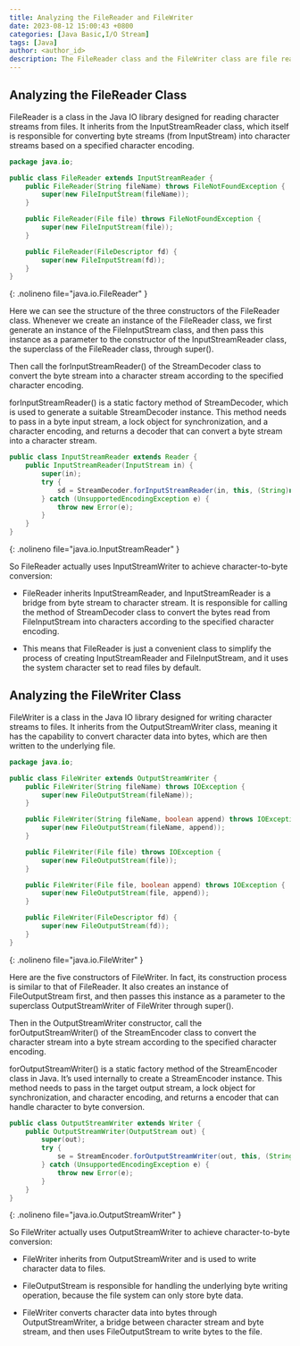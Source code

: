 ```yaml
---
title: Analyzing the FileReader and FileWriter
date: 2023-08-12 15:00:43 +0800
categories: [Java Basic,I/O Stream]
tags: [Java]
author: <author_id>
description: The FileReader class and the FileWriter class are file reading and writing classes for character streams in Java. They specialize in processing text data (characters) rather than byte streams, and are suitable for processing files containing character data (such as .txt files).
---
```




## Analyzing the FileReader Class

FileReader is a class in the Java IO library designed for reading character streams from files. It inherits from the InputStreamReader class, which itself is responsible for converting byte streams (from InputStream) into character streams based on a specified character encoding.

```java
package java.io;

public class FileReader extends InputStreamReader {
    public FileReader(String fileName) throws FileNotFoundException {
        super(new FileInputStream(fileName));
    }

    public FileReader(File file) throws FileNotFoundException {
        super(new FileInputStream(file));
    }

    public FileReader(FileDescriptor fd) {
        super(new FileInputStream(fd));
    }
}
```
{: .nolineno file="java.io.FileReader" }



Here we can see the structure of the three constructors of the FileReader class. Whenever we create an instance of the FileReader class, we first generate an instance of the FileInputStream class, and then pass this instance as a parameter to the constructor of the InputStreamReader class, the superclass of the FileReader class, through super().

Then call the forInputStreamReader() of the StreamDecoder class to convert the byte stream into a character stream according to the specified character encoding.

forInputStreamReader() is a static factory method of StreamDecoder, which is used to generate a suitable StreamDecoder instance. This method needs to pass in a byte input stream, a lock object for synchronization, and a character encoding, and returns a decoder that can convert a byte stream into a character stream.

```java
public class InputStreamReader extends Reader {
    public InputStreamReader(InputStream in) {
        super(in);
        try {
            sd = StreamDecoder.forInputStreamReader(in, this, (String)null);
        } catch (UnsupportedEncodingException e) {
            throw new Error(e);
        }
    }
}
```
{: .nolineno file="java.io.InputStreamReader" }



So FileReader actually uses InputStreamWriter to achieve character-to-byte conversion:

- FileReader inherits InputStreamReader, and InputStreamReader is a bridge from byte stream to character stream. It is responsible for calling the method of StreamDecoder class to convert the bytes read from FileInputStream into characters according to the specified character encoding.

- This means that FileReader is just a convenient class to simplify the process of creating InputStreamReader and FileInputStream, and it uses the system character set to read files by default.





## Analyzing the FileWriter Class

FileWriter is a class in the Java IO library designed for writing character streams to files. It inherits from the OutputStreamWriter class, meaning it has the capability to convert character data into bytes, which are then written to the underlying file.

```java
package java.io;

public class FileWriter extends OutputStreamWriter {
    public FileWriter(String fileName) throws IOException {
        super(new FileOutputStream(fileName));
    }

    public FileWriter(String fileName, boolean append) throws IOException {
        super(new FileOutputStream(fileName, append));
    }

    public FileWriter(File file) throws IOException {
        super(new FileOutputStream(file));
    }

    public FileWriter(File file, boolean append) throws IOException {
        super(new FileOutputStream(file, append));
    }

    public FileWriter(FileDescriptor fd) {
        super(new FileOutputStream(fd));
    }
}
```
{: .nolineno file="java.io.FileWriter" }



Here are the five constructors of FileWriter. In fact, its construction process is similar to that of FileReader. It also creates an instance of FileOutputStream first, and then passes this instance as a parameter to the superclass OutputStreamWriter of FileWriter through super().

Then in the OutputStreamWriter constructor, call the forOutputStreamWriter() of the StreamEncoder class to convert the character stream into a byte stream according to the specified character encoding.

forOutputStreamWriter() is a static factory method of the StreamEncoder class in Java. It’s used internally to create a StreamEncoder instance. This method needs to pass in the target output stream, a lock object for synchronization, and character encoding, and returns a encoder that can handle character to byte conversion.

```java
public class OutputStreamWriter extends Writer {
    public OutputStreamWriter(OutputStream out) {
        super(out);
        try {
            se = StreamEncoder.forOutputStreamWriter(out, this, (String)null);
        } catch (UnsupportedEncodingException e) {
            throw new Error(e);
        }
    }
}
```
{: .nolineno file="java.io.OutputStreamWriter" }



So FileWriter actually uses OutputStreamWriter to achieve character-to-byte conversion:

- FileWriter inherits from OutputStreamWriter and is used to write character data to files.

- FileOutputStream is responsible for handling the underlying byte writing operation, because the file system can only store byte data.

- FileWriter converts character data into bytes through OutputStreamWriter, a bridge between character stream and byte stream, and then uses FileOutputStream to write bytes to the file.
